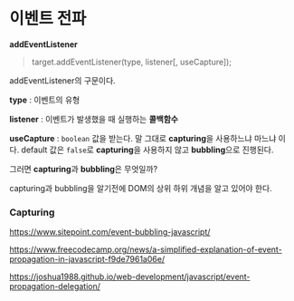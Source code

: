 # 이벤트 전파

**addEventListener**

> target.addEventListener(type, listener[, useCapture]);

addEventListener의 구문이다.

**type** : 이벤트의 유형

**listener** : 이벤트가 발생했을 때 실행하는 **콜백함수**

**useCapture** : `boolean` 값을 받는다. 말 그대로 **capturing**을 사용하느냐 마느냐 이다. default 값은 `false`로 **capturing**을 사용하지 않고 **bubbling**으로 진행된다.

그러면 **capturing**과 **bubbling**은 무엇일까?

capturing과 bubbling을 알기전에 DOM의 상위 하위 개념을 알고 있어야 한다.

### Capturing

https://www.sitepoint.com/event-bubbling-javascript/

https://www.freecodecamp.org/news/a-simplified-explanation-of-event-propagation-in-javascript-f9de7961a06e/

https://joshua1988.github.io/web-development/javascript/event-propagation-delegation/
